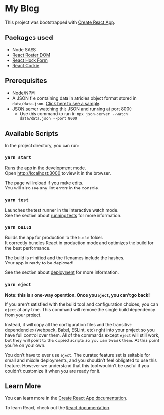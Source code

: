 # My Blog

This project was bootstrapped with [Create React App](https://github.com/facebook/create-react-app).

## Packages used

- Node SASS
- [React Router DOM](https://www.npmjs.com/package/react-router)
- [React Hook Form](https://www.npmjs.com/package/react-hook-form)
- [React Cookie](https://www.npmjs.com/package/react-cookie)

## Prerequisites

- Node/NPM
- A JSON file containing data in atricles object format stored in `data/data.json`. [Click here to see a sample](https://gitlab.hatio.in/-/snippets/306).
- [JSON server](https://www.npmjs.com/package/json-server) watching this JSON and running at port 8000
  - Use this command to run it: `npx json-server --watch data/data.json --port 8000`

## Available Scripts

In the project directory, you can run:

### `yarn start`

Runs the app in the development mode.\
Open [http://localhost:3000](http://localhost:3000) to view it in the browser.

The page will reload if you make edits.\
You will also see any lint errors in the console.

### `yarn test`

Launches the test runner in the interactive watch mode.\
See the section about [running tests](https://facebook.github.io/create-react-app/docs/running-tests) for more information.

### `yarn build`

Builds the app for production to the `build` folder.\
It correctly bundles React in production mode and optimizes the build for the best performance.

The build is minified and the filenames include the hashes.\
Your app is ready to be deployed!

See the section about [deployment](https://facebook.github.io/create-react-app/docs/deployment) for more information.

### `yarn eject`

**Note: this is a one-way operation. Once you `eject`, you can’t go back!**

If you aren’t satisfied with the build tool and configuration choices, you can `eject` at any time. This command will remove the single build dependency from your project.

Instead, it will copy all the configuration files and the transitive dependencies (webpack, Babel, ESLint, etc) right into your project so you have full control over them. All of the commands except `eject` will still work, but they will point to the copied scripts so you can tweak them. At this point you’re on your own.

You don’t have to ever use `eject`. The curated feature set is suitable for small and middle deployments, and you shouldn’t feel obligated to use this feature. However we understand that this tool wouldn’t be useful if you couldn’t customize it when you are ready for it.

## Learn More

You can learn more in the [Create React App documentation](https://facebook.github.io/create-react-app/docs/getting-started).

To learn React, check out the [React documentation](https://reactjs.org/).
